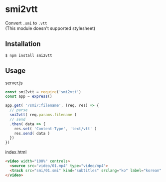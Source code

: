 # smi2vtt
Convert `.smi` to `.vtt`  
(This module doesn't supported stylesheet)


## Installation

    $ npm install smi2vtt

## Usage

server.js
``` js
const smi2vtt = require('smi2vtt')
const app = express()

app.get( '/smi/:filename', (req, res) => {
  // parse
  smi2vtt( req.params.filename )
  // send
  .then( data => {
    res.set( 'Content-Type', 'text/vtt' )
    res.send( data )
  })
})
```

index.html
``` html
<video width="100%" controls>
  <source src="video/01.mp4" type="video/mp4">
  <track src="smi/01.smi" kind="subtitles" srclang="ko" label="korean" default>
</video>
```
